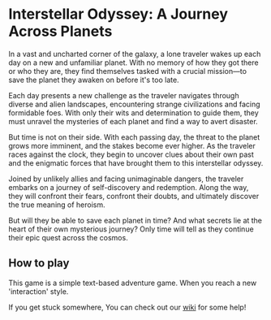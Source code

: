 # Interstellar Odyssey: A Journey Across Planets

In a vast and uncharted corner of the galaxy, a lone traveler wakes up each day on a new and unfamiliar planet. With no memory of how they got there or who they are, they find themselves tasked with a crucial mission—to save the planet they awaken on before it's too late.

Each day presents a new challenge as the traveler navigates through diverse and alien landscapes, encountering strange civilizations and facing formidable foes. With only their wits and determination to guide them, they must unravel the mysteries of each planet and find a way to avert disaster.

But time is not on their side. With each passing day, the threat to the planet grows more imminent, and the stakes become ever higher. As the traveler races against the clock, they begin to uncover clues about their own past and the enigmatic forces that have brought them to this interstellar odyssey.

Joined by unlikely allies and facing unimaginable dangers, the traveler embarks on a journey of self-discovery and redemption. Along the way, they will confront their fears, confront their doubts, and ultimately discover the true meaning of heroism.

But will they be able to save each planet in time? And what secrets lie at the heart of their own mysterious journey? Only time will tell as they continue their epic quest across the cosmos.


## How to play

This game is a simple text-based adventure game. When you reach a new 'interaction' style.

If you get stuck somewhere, You can check out our [wiki](https://github.com/uklewis124/Game/wiki) for some help!
